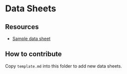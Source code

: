 # Data Sheets

## Resources

- [Sample data sheet](sample-resource.md)

## How to contribute

Copy `template.md` into this folder to add new data sheets.

